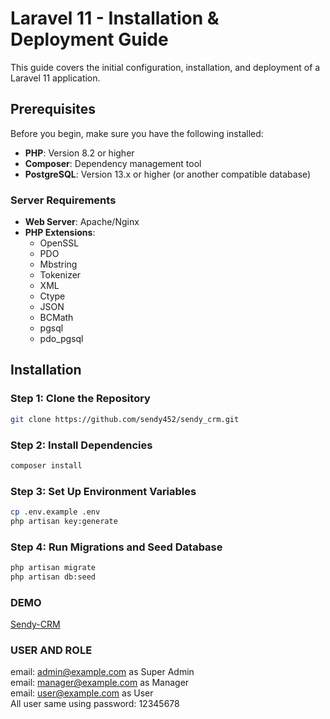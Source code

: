 # Laravel 11 - Installation & Deployment Guide

This guide covers the initial configuration, installation, and deployment of a Laravel 11 application.

## Prerequisites

Before you begin, make sure you have the following installed:

- **PHP**: Version 8.2 or higher
- **Composer**: Dependency management tool
- **PostgreSQL**: Version 13.x or higher (or another compatible database)

### Server Requirements

- **Web Server**: Apache/Nginx
- **PHP Extensions**:
  - OpenSSL
  - PDO
  - Mbstring
  - Tokenizer
  - XML
  - Ctype
  - JSON
  - BCMath
  - pgsql
  - pdo_pgsql

## Installation

### Step 1: Clone the Repository
```bash
git clone https://github.com/sendy452/sendy_crm.git
```

### Step 2: Install Dependencies
```bash
composer install
```

### Step 3: Set Up Environment Variables
```bash
cp .env.example .env
php artisan key:generate
```

### Step 4: Run Migrations and Seed Database
```bash
php artisan migrate
php artisan db:seed
```

### DEMO
[Sendy-CRM](https://sendy-crm.my.id/)

### USER AND ROLE
email: admin@example.com as Super Admin <br />
email: manager@example.com as Manager <br />
email: user@example.com as User <br />
All user same using password: 12345678